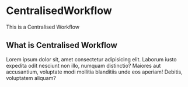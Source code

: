 # CentralisedWorkflow

This is a Centralised Workflow

## What is Centralised Workflow

Lorem ipsum dolor sit, amet consectetur adipisicing elit. Laborum iusto expedita odit nesciunt non illo, numquam distinctio? Maiores aut accusantium, voluptate modi mollitia blanditiis unde eos aperiam! Debitis, voluptatem aliquam?
